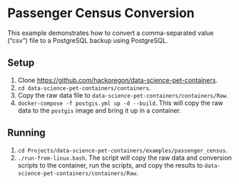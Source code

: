 Passenger Census Conversion
================

This example demonstrates how to convert a comma-separated value (“csv”)
file to a PostgreSQL backup using PostgreSQL.

## Setup

1.  Clone <https://github.com/hackoregon/data-science-pet-containers>.
2.  `cd data-science-pet-containers/containers`.
3.  Copy the raw data file to
    `data-science-pet-containers/containers/Raw`.
4.  `docker-compose -f postgis.yml up -d --build`. This will copy the
    raw data to the `postgis` image and bring it up in a container.

## Running

1.  `cd Projects/data-science-pet-containers/examples/passenger_census`.
2.  `./run-from-linux.bash`. The script will copy the raw data and
    conversion scripts to the container, run the scripts, and copy the
    results to `data-science-pet-containers/containers/Raw`.
